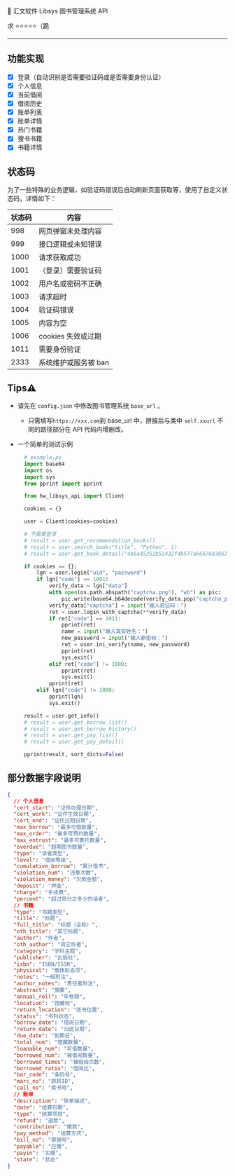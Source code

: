 🏫 汇文软件 Libsys 图书管理系统 API

求 ⭐⭐⭐⭐⭐（跪

---

## 功能实现

- [x] 登录（自动识别是否需要验证码或是否需要身份认证）
- [x] 个人信息
- [x] 当前借阅
- [x] 借阅历史
- [x] 账单列表
- [x] 账单详情
- [x] 热门书籍
- [x] 搜书书籍
- [x] 书籍详情

## 状态码

为了一些特殊的业务逻辑，如验证码错误后自动刷新页面获取等，使用了自定义状态码，详情如下：

| 状态码 | 内容                 |
| ------ | -------------------- |
| 998    | 网页弹窗未处理内容   |
| 999    | 接口逻辑或未知错误   |
| 1000   | 请求获取成功         |
| 1001   | （登录）需要验证码   |
| 1002   | 用户名或密码不正确   |
| 1003   | 请求超时             |
| 1004   | 验证码错误           |
| 1005   | 内容为空             |
| 1006   | cookies 失效或过期   |
| 1011   | 需要身份验证         |
| 2333   | 系统维护或服务被 ban |

## Tips⚠️

- 请先在 `config.json` 中修改图书管理系统 `base_url` 。
  - 只需填写`https://xxx.com`到 base_url 中，拼接后与类中 `self.xxurl` 不同的路径部分在 API 代码内增删改。
- 一个简单的测试示例

  ```python
    # example.py
    import base64
    import os
    import sys
    from pprint import pprint

    from hw_libsys_api import Client

    cookies = {}

    user = Client(cookies=cookies)

    # 不需要登录
    # result = user.get_recommendation_books()
    # result = user.search_book("title", "Python", 1)
    # result = user.get_book_detail("4b6a45352b52432f4b577a66676838626476376f38773d3d")

    if cookies == {}:
        lgn = user.login("uid", "password")
        if lgn["code"] == 1001:
            verify_data = lgn["data"]
            with open(os.path.abspath("captcha.png"), "wb") as pic:
                pic.write(base64.b64decode(verify_data.pop("captcha_pic")))
            verify_data["captcha"] = input("输入验证码：")
            ret = user.login_with_captcha(**verify_data)
            if ret["code"] == 1011:
                pprint(ret)
                name = input("输入真实姓名：")
                new_password = input("输入新密码：")
                ret = user.ini_verify(name, new_password)
                pprint(ret)
                sys.exit()
            elif ret["code"] != 1000:
                pprint(ret)
                sys.exit()
            pprint(ret)
        elif lgn["code"] != 1000:
            pprint(lgn)
            sys.exit()

    result = user.get_info()
    # result = user.get_borrow_list()
    # result = user.get_borrow_history()
    # result = user.get_pay_list()
    # result = user.get_pay_detail()

    pprint(result, sort_dicts=False)


  ```

## 部分数据字段说明

```json
{
  // 个人信息
  "cert_start": "证件办理日期",
  "cert_work": "证件生效日期",
  "cert_end": "证件过期日期",
  "max_borrow": "最多可借数量",
  "max_order": "最多可预约数量",
  "max_entrust": "最多可委托数量",
  "overdue": "超期图书数量",
  "type": "读者类型",
  "level": "借阅等级",
  "cumulative_borrow": "累计借书",
  "violation_num": "违章次数",
  "violation_money": "欠款金额",
  "deposit": "押金",
  "charge": "手续费",
  "percent": "超过百分之多少的读者",
  // 书籍
  "type": "书籍类型",
  "title": "标题",
  "full_title": "标题（全称）",
  "oth_title": "其它标题",
  "author": "作者",
  "oth_author": "其它作者",
  "category": "学科主题",
  "publisher": "出版社",
  "isbn": "ISBN/ISSN",
  "physical": "载体形态项",
  "notes": "一般附注",
  "author_notes": "责任者附注",
  "abstract": "摘要",
  "annual_roll": "年卷期",
  "location": "馆藏地",
  "return_location": "还书位置",
  "status": "书刊状态",
  "borrow_date": "借阅日期",
  "return_date": "归还日期",
  "due_date": "到期日",
  "total_num": "馆藏数量",
  "loanable_num": "可借数量",
  "borrowed_num": "被借阅数量",
  "borrowed_times": "被借阅次数",
  "borrowed_ratio": "借阅比",
  "bar_code": "条码号",
  "marc_no": "跳转ID",
  "call_no": "索书号",
  // 账单
  "description": "账单描述",
  "date": "结算日期",
  "type": "结算项目",
  "refund": "退款",
  "contribution": "缴款",
  "pay_method": "结算方式",
  "bill_no": "票据号",
  "payable": "应缴",
  "payin": "实缴",
  "state": "状态"
}
```
